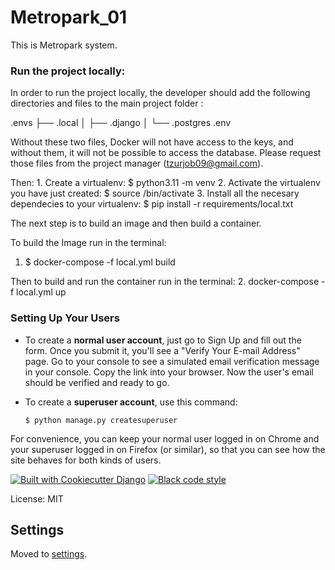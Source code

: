 # Metropark_01

This is Metropark system.


### Run the project locally:


In order to run the project locally, the developer should add the following directories and files to the main project folder :

.envs
├── .local
│   ├── .django
│   └── .postgres
.env

Without these two files, Docker will not have access to the keys, and without them, it will not be possible to access the database. Please request those files from the project manager (tzurjob09@gmail.com).



   Then:
    1. Create a virtualenv: $ python3.11 -m venv <virtual env path>
    2. Activate the virtualenv you have just created: $ source <virtual env path>/bin/activate
    3. Install all the necesary dependecies to your virtualenv: $ pip install -r requirements/local.txt




The next step is to build an image and then build a container. 

To build the Image run in the terminal:
1. $ docker-compose -f local.yml build

Then to build and run the container run in the terminal:
2. docker-compose -f local.yml up



### Setting Up Your Users

- To create a **normal user account**, just go to Sign Up and fill out the form. Once you submit it, you'll see a "Verify Your E-mail Address" page. Go to your console to see a simulated email verification message in your console. Copy the link into your browser. Now the user's email should be verified and ready to go.

- To create a **superuser account**, use this command:

      $ python manage.py createsuperuser

For convenience, you can keep your normal user logged in on Chrome and your superuser logged in on Firefox (or similar), so that you can see how the site behaves for both kinds of users.




[![Built with Cookiecutter Django](https://img.shields.io/badge/built%20with-Cookiecutter%20Django-ff69b4.svg?logo=cookiecutter)](https://github.com/cookiecutter/cookiecutter-django/)
[![Black code style](https://img.shields.io/badge/code%20style-black-000000.svg)](https://github.com/ambv/black)

License: MIT

## Settings

Moved to [settings](http://cookiecutter-django.readthedocs.io/en/latest/settings.html).